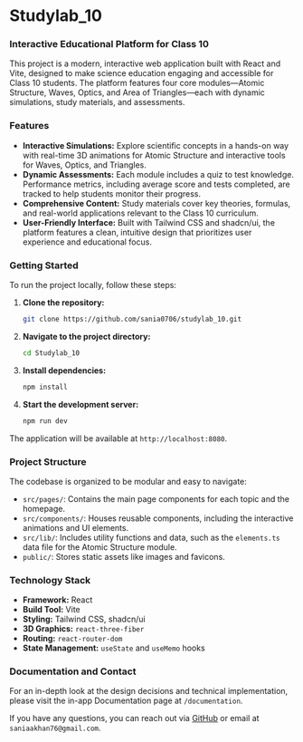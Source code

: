 # Studylab_10

### Interactive Educational Platform for Class 10

This project is a modern, interactive web application built with React and Vite, designed to make science education engaging and accessible for Class 10 students. The platform features four core modules—Atomic Structure, Waves, Optics, and Area of Triangles—each with dynamic simulations, study materials, and assessments.

### **Features**

* **Interactive Simulations:** Explore scientific concepts in a hands-on way with real-time 3D animations for Atomic Structure and interactive tools for Waves, Optics, and Triangles.
* **Dynamic Assessments:** Each module includes a quiz to test knowledge. Performance metrics, including average score and tests completed, are tracked to help students monitor their progress.
* **Comprehensive Content:** Study materials cover key theories, formulas, and real-world applications relevant to the Class 10 curriculum.
* **User-Friendly Interface:** Built with Tailwind CSS and shadcn/ui, the platform features a clean, intuitive design that prioritizes user experience and educational focus.

### **Getting Started**

To run the project locally, follow these steps:

1.  **Clone the repository:**
    ```bash
    git clone https://github.com/sania0706/studylab_10.git
    ```

2.  **Navigate to the project directory:**
    ```bash
    cd Studylab_10
    ```

3.  **Install dependencies:**
    ```bash
    npm install
    ```

4.  **Start the development server:**
    ```bash
    npm run dev
    ```

The application will be available at `http://localhost:8080`.

### **Project Structure**

The codebase is organized to be modular and easy to navigate:

* `src/pages/`: Contains the main page components for each topic and the homepage.
* `src/components/`: Houses reusable components, including the interactive animations and UI elements.
* `src/lib/`: Includes utility functions and data, such as the `elements.ts` data file for the Atomic Structure module.
* `public/`: Stores static assets like images and favicons.

### **Technology Stack**

* **Framework:** React
* **Build Tool:** Vite
* **Styling:** Tailwind CSS, shadcn/ui
* **3D Graphics:** `react-three-fiber`
* **Routing:** `react-router-dom`
* **State Management:** `useState` and `useMemo` hooks

### **Documentation and Contact**

For an in-depth look at the design decisions and technical implementation, please visit the in-app Documentation page at `/documentation`.

If you have any questions, you can reach out via [GitHub](https://github.com/sania0706) or email at `saniaakhan76@gmail.com`.
